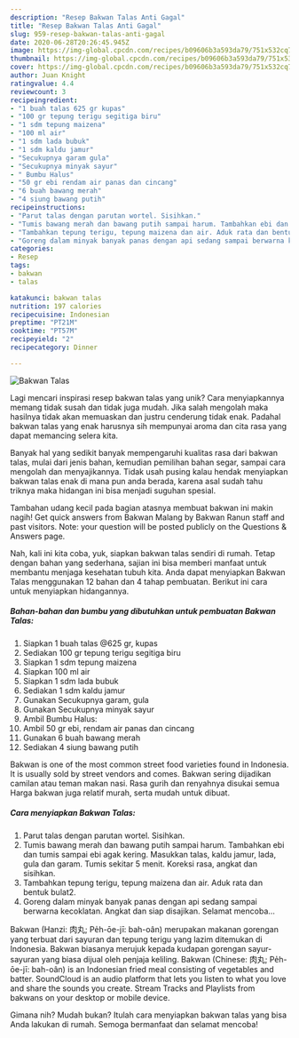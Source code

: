 ```yaml
---
description: "Resep Bakwan Talas Anti Gagal"
title: "Resep Bakwan Talas Anti Gagal"
slug: 959-resep-bakwan-talas-anti-gagal
date: 2020-06-28T20:26:45.945Z
image: https://img-global.cpcdn.com/recipes/b09606b3a593da79/751x532cq70/bakwan-talas-foto-resep-utama.jpg
thumbnail: https://img-global.cpcdn.com/recipes/b09606b3a593da79/751x532cq70/bakwan-talas-foto-resep-utama.jpg
cover: https://img-global.cpcdn.com/recipes/b09606b3a593da79/751x532cq70/bakwan-talas-foto-resep-utama.jpg
author: Juan Knight
ratingvalue: 4.4
reviewcount: 3
recipeingredient:
- "1 buah talas 625 gr kupas"
- "100 gr tepung terigu segitiga biru"
- "1 sdm tepung maizena"
- "100 ml air"
- "1 sdm lada bubuk"
- "1 sdm kaldu jamur"
- "Secukupnya garam gula"
- "Secukupnya minyak sayur"
- " Bumbu Halus"
- "50 gr ebi rendam air panas dan cincang"
- "6 buah bawang merah"
- "4 siung bawang putih"
recipeinstructions:
- "Parut talas dengan parutan wortel. Sisihkan."
- "Tumis bawang merah dan bawang putih sampai harum. Tambahkan ebi dan tumis sampai ebi agak kering. Masukkan talas, kaldu jamur, lada, gula dan garam. Tumis sekitar 5 menit. Koreksi rasa, angkat dan sisihkan."
- "Tambahkan tepung terigu, tepung maizena dan air. Aduk rata dan bentuk bulat2."
- "Goreng dalam minyak banyak panas dengan api sedang sampai berwarna kecoklatan. Angkat dan siap disajikan. Selamat mencoba..."
categories:
- Resep
tags:
- bakwan
- talas

katakunci: bakwan talas 
nutrition: 197 calories
recipecuisine: Indonesian
preptime: "PT21M"
cooktime: "PT57M"
recipeyield: "2"
recipecategory: Dinner

---
```



![Bakwan Talas](https://img-global.cpcdn.com/recipes/b09606b3a593da79/751x532cq70/bakwan-talas-foto-resep-utama.jpg)

Lagi mencari inspirasi resep bakwan talas yang unik? Cara menyiapkannya memang tidak susah dan tidak juga mudah. Jika salah mengolah maka hasilnya tidak akan memuaskan dan justru cenderung tidak enak. Padahal bakwan talas yang enak harusnya sih mempunyai aroma dan cita rasa yang dapat memancing selera kita.

Banyak hal yang sedikit banyak mempengaruhi kualitas rasa dari bakwan talas, mulai dari jenis bahan, kemudian pemilihan bahan segar, sampai cara mengolah dan menyajikannya. Tidak usah pusing kalau hendak menyiapkan bakwan talas enak di mana pun anda berada, karena asal sudah tahu triknya maka hidangan ini bisa menjadi suguhan spesial.

Tambahan udang kecil pada bagian atasnya membuat bakwan ini makin nagih! Get quick answers from Bakwan Malang by Bakwan Ranun staff and past visitors. Note: your question will be posted publicly on the Questions &amp; Answers page.


Nah, kali ini kita coba, yuk, siapkan bakwan talas sendiri di rumah. Tetap dengan bahan yang sederhana, sajian ini bisa memberi manfaat untuk membantu menjaga kesehatan tubuh kita. Anda dapat menyiapkan Bakwan Talas menggunakan 12 bahan dan 4 tahap pembuatan. Berikut ini cara untuk menyiapkan hidangannya.

<!--inarticleads1-->

##### Bahan-bahan dan bumbu yang dibutuhkan untuk pembuatan Bakwan Talas:

1. Siapkan 1 buah talas @625 gr, kupas
1. Sediakan 100 gr tepung terigu segitiga biru
1. Siapkan 1 sdm tepung maizena
1. Siapkan 100 ml air
1. Siapkan 1 sdm lada bubuk
1. Sediakan 1 sdm kaldu jamur
1. Gunakan Secukupnya garam, gula
1. Gunakan Secukupnya minyak sayur
1. Ambil  Bumbu Halus:
1. Ambil 50 gr ebi, rendam air panas dan cincang
1. Gunakan 6 buah bawang merah
1. Sediakan 4 siung bawang putih


Bakwan is one of the most common street food varieties found in Indonesia. It is usually sold by street vendors and comes. Bakwan sering dijadikan camilan atau teman makan nasi. Rasa gurih dan renyahnya disukai semua Harga bakwan juga relatif murah, serta mudah untuk dibuat. 

<!--inarticleads2-->

##### Cara menyiapkan Bakwan Talas:

1. Parut talas dengan parutan wortel. Sisihkan.
1. Tumis bawang merah dan bawang putih sampai harum. Tambahkan ebi dan tumis sampai ebi agak kering. Masukkan talas, kaldu jamur, lada, gula dan garam. Tumis sekitar 5 menit. Koreksi rasa, angkat dan sisihkan.
1. Tambahkan tepung terigu, tepung maizena dan air. Aduk rata dan bentuk bulat2.
1. Goreng dalam minyak banyak panas dengan api sedang sampai berwarna kecoklatan. Angkat dan siap disajikan. Selamat mencoba...


Bakwan (Hanzi: 肉丸; Pe̍h-ōe-jī: bah-oân) merupakan makanan gorengan yang terbuat dari sayuran dan tepung terigu yang lazim ditemukan di Indonesia. Bakwan biasanya merujuk kepada kudapan gorengan sayur-sayuran yang biasa dijual oleh penjaja keliling. Bakwan (Chinese: 肉丸; Pe̍h-ōe-jī: bah-oân) is an Indonesian fried meal consisting of vegetables and batter. SoundCloud is an audio platform that lets you listen to what you love and share the sounds you create. Stream Tracks and Playlists from bakwans on your desktop or mobile device. 

Gimana nih? Mudah bukan? Itulah cara menyiapkan bakwan talas yang bisa Anda lakukan di rumah. Semoga bermanfaat dan selamat mencoba!
